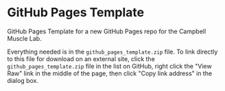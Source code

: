 # GitHub Pages Template
 GitHub Pages Template for a new GitHub Pages repo for the Campbell Muscle Lab.

Everything needed is in the `github_pages_template.zip` file. To link directly to this file for download on an external site, click the `github_pages_template.zip` file in the list on GitHub, right click the "View Raw" link in the middle of the page, then click "Copy link address" in the dialog box.
